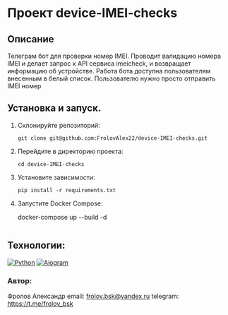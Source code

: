 # Проект device-IMEI-checks

## Описание

Телеграм бот для проверки номер IMEI. Проводит валидацию номера IMEI и делает
запрос к API сервиса imeicheck, и возвращает информацию об устройстве. Работа
бота доступна пользователям внесенным в белый список.
Пользователю нужно просто отправить IMEI номер


## Установка и запуск.
1. Склонируйте репозиторий:
   ```
   git clone git@github.com:FrolovAlex22/device-IMEI-checks.git
   ```
2. Перейдите в директорию проекта:
   ```
   cd device-IMEI-checks
   ```
3. Установите зависимости:
   ```
   pip install -r requirements.txt
   ```
4. Запустите Docker Compose:

   docker-compose up --build -d
   ```

## Технологии:
[![Python](https://img.shields.io/badge/python-3.12-blue?logo=python)](https://www.python.org/)
[![Aiogram](https://img.shields.io/badge/Aiogram-blue)](https://aiogram.dev/)

### Автор:

Фролов Александр
email: frolov.bsk@yandex.ru
telegram: https://t.me/frolov_bsk